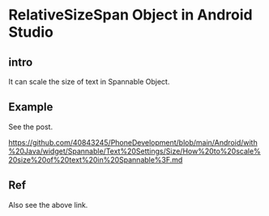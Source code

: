 # RelativeSizeSpan Object in Android Studio
## intro
It can scale the size of text in Spannable Object.

## Example
See the post.

https://github.com/40843245/PhoneDevelopment/blob/main/Android/with%20Java/widget/Spannable/Text%20Settings/Size/How%20to%20scale%20size%20of%20text%20in%20Spannable%3F.md

## Ref

Also see the above link.
